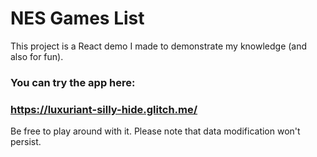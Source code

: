 # NES Games List

This project is a React demo I made to demonstrate my knowledge (and also for fun).

### You can try the app here:
### https://luxuriant-silly-hide.glitch.me/

Be free to play around with it. Please note that data modification won't persist.


